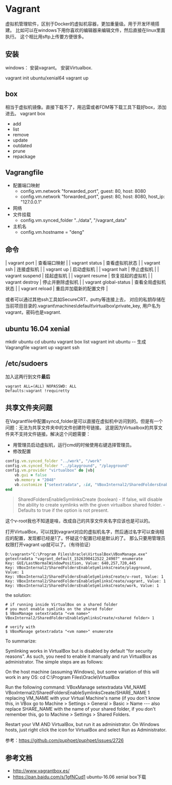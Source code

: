 # Vagrant

虚拟机管理软件，区别于Docker的虚拟机容器，更加重量级。用于开发环境搭建。
比如可以在windows下用你喜欢的编辑器来编辑文件，然后直接在linux里面执行。
这个相比用sftp上传要方便很多。

## 安装

windows：
安装vagrant。
安装Virtualbox.

vagrant init ubuntu/xenial64
vagrant up


## box
相当于虚拟机镜像。直接下载不了，用迅雷或者FDM等下载工具下载好box，添加进去。
vagrant box
- add
- list
- remove
- update
- outdated
- prune
- repackage

## Vagrangfile
* 配置端口映射
    - config.vm.network "forwarded_port", guest: 80, host: 8080
    - config.vm.network "forwarded_port", guest: 80, host: 8080, host_ip: "127.0.0.1"
* 网络
* 文件挂载
    - config.vm.synced_folder "../data", "/vagrant_data"
* 主机名
    - config.vm.hostname = "deng"

## 命令

| vagrant port          | 查看端口映射           |
| vagrant status        | 查看虚拟机状态         |
| vagrant ssh           | 连接虚拟机             |
| vagrant up            | 启动虚拟机             |
| vagrant halt          | 停止虚拟机             |
| vagrant suspend       | 挂起虚拟机             |
| vagrant resume        | 恢复挂起的虚拟机       |
| vagrant destroy       | 停止并删除虚拟机       |
| vagrant global-status | 查看全局虚拟机状态     |
| vagrant reload        | 重启并加载新的配置文件 |

或者可以通过其他ssh工具如SecureCRT、putty等连接上去，
对应的私钥存储在当前项目目录的.vagrant\machines\default\virtualbox\private_key, 用户名为vagrant，密码也是vagrant.


## ubuntu 16.04 xenial
mkdir ubuntu
cd ubuntu
vagrant box list
vagrant init ubuntu         -- 生成Vagrangfile
vagrant up
vagrant ssh


## /etc/sudoers
加入这两行到文件**最后**
```
vagrant ALL=(ALL) NOPASSWD: ALL
Defaults:vagrant !requiretty
```

## 共享文件夹问题

在Vagrantfile中配置syncd_folder是可以直接在虚拟机中访问到的。但是有一个问题：无法为共享文件夹中的文件创建符号链接。
这是因为Virtualbox的共享文件夹不支持文件链接。解决这个问题需要：
* 用管理员启动虚拟机，运行cmd的时候使用右键选择管理员。
* 修改配置
```ruby
config.vm.synced_folder "../work", "/work"
config.vm.synced_folder "../playground", "/playground"
config.vm.provider "virtualbox" do |vb|
    vb.gui = false
    vb.memory = "2048"
    vb.customize ["setextradata", :id, "VBoxInternal2/SharedFoldersEnableSymlinksCreate/v-root", "1"]
end
```

> SharedFoldersEnableSymlinksCreate (boolean) 
    - If false, will disable the ability to create symlinks with the given virtualbox shared folder. 
    - Defaults to true if the option is not present.


这个v-root我也不知道是啥，改成自己的共享文件夹名字应该也是可以的。

打开VirtualBox，可以找到vagrant对应的虚拟机名字，然后通过名字可以查询相应的配置，发现都已经是1了。怀疑这个配置已经是默认的了。
那么只要用管理员权限打开vagrant up就可以了。（有待验证）
```
D:\vagrant>"C:\Program Files\Oracle\VirtualBox\VBoxManage.exe" getextradata "vagrant_default_1526390412522_24907" enumerate
Key: GUI/LastNormalWindowPosition, Value: 640,257,720,445
Key: VBoxInternal2/SharedFoldersEnableSymlinksCreate/playground, Value: 1
Key: VBoxInternal2/SharedFoldersEnableSymlinksCreate/v-root, Value: 1
Key: VBoxInternal2/SharedFoldersEnableSymlinksCreate/vagrant, Value: 1
Key: VBoxInternal2/SharedFoldersEnableSymlinksCreate/work, Value: 1
```


the solution:
```
# if running inside VirtualBox on a shared folder
# you must enable symlinks on the shared folder
$ VBoxManage setextradata "<vm name>" VBoxInternal2/SharedFoldersEnableSymlinksCreate/<shared folder> 1

# verify with
$ VBoxManage getextradata "<vm name>" enumerate
```



To summarize:

Symlinking works in VirtualBox but is disabled by default "for security reasons". As such, you need to enable it manually and run VirtualBox as administrator. The simple steps are as follows:

On the host machine (assuming Windows), but some variation of this will work in any OS: cd C:\Program Files\Oracle\VirtualBox

Run the following command:
VBoxManage setextradata VM_NAME VBoxInternal2/SharedFoldersEnableSymlinksCreate/SHARE_NAME 1
replacing VM_NAME with your Virtual Machine's name (if you don't know this, in VBox go to Machine > Settings > General > Basic > Name --- also replace SHARE_NAME with the name of your shared folder, if you don't remember this, go to Machine > Settings > Shared Folders.

Restart your VM AND VirtualBox, but run it as administrator. On Windows hosts, just right click the icon for VirtualBox and select Run as Administrator.


参考：https://github.com/puphpet/puphpet/issues/2726

## 参考文档
* http://www.vagrantbox.es/
* https://pan.baidu.com/s/1gfNCud1 ubuntu-16.06 xenial box下载
